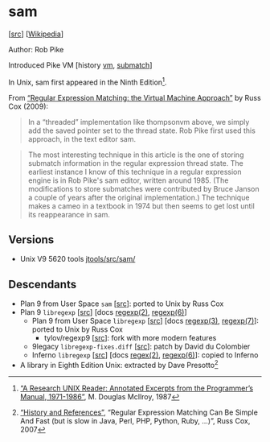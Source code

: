 # sam

[[src](https://github.com/plan9foundation/plan9/tree/main/sys/src/cmd/sam/regexp.c)]
[[Wikipedia](https://en.wikipedia.org/wiki/Sam_(text_editor))]

Author: Rob Pike

Introduced Pike VM [history [vm](https://swtch.com/~rsc/regexp/regexp2.html#pike),
[submatch](https://swtch.com/~rsc/regexp/regexp2.html#ahu74)]

In Unix, sam first appeared in the Ninth Edition[^mcilroy-history].

From [“Regular Expression Matching: the Virtual Machine Approach”](https://swtch.com/~rsc/regexp/regexp2.html)
by Russ Cox (2009):

> In a “threaded” implementation like thompsonvm above, we simply add the
> saved pointer set to the thread state. Rob Pike first used this
> approach, in the text editor sam.

> The most interesting technique in this article is the one of storing
> submatch information in the regular expression thread state. The
> earliest instance I know of this technique in a regular expression
> engine is in Rob Pike's sam editor, written around 1985. (The
> modifications to store submatches were contributed by Bruce Janson a
> couple of years after the original implementation.) The technique makes
> a cameo in a textbook in 1974 but then seems to get lost until its
> reappearance in sam.

## Versions

- Unix V9 5620 tools [jtools/src/sam/](https://www.tuhs.org/cgi-bin/utree.pl?file=V9/jtools/src/sam)

## Descendants

- Plan 9 from User Space `sam` [[src](https://github.com/9fans/plan9port/blob/master/src/cmd/sam/regexp.c)]:
  ported to Unix by Russ Cox
- Plan 9 `libregexp` [[src](https://github.com/plan9foundation/plan9/tree/main/sys/src/libregexp)]
  [docs [regexp(2)](https://github.com/plan9foundation/plan9/blob/main/sys/man/2/regexp),
  [regexp(6)](https://github.com/plan9foundation/plan9/blob/main/sys/man/6/regexp)]
  - Plan 9 from User Space `libregexp` [[src](https://github.com/9fans/plan9port/tree/master/src/libregexp)]
    [docs [regexp(3)](https://9fans.github.io/plan9port/man/man3/regexp.html),
    [regexp(7)](https://9fans.github.io/plan9port/man/man7/regexp.html)]:
    ported to Unix by Russ Cox
    - tylov/regexp9 [[src](https://github.com/tylov/regexp9)]: fork with more
      modern features
  - 9legacy `libregexp-fixes.diff` [[src](http://9legacy.org/9legacy/patch/libregexp-fixes.diff)]:
    patch by David du Colombier
  - Inferno `libregexp` [[src](https://github.com/inferno-os/inferno-os/tree/master/utils/libregexp)]
    [docs [regex(2)](https://github.com/inferno-os/inferno-os/blob/master/man/2/regex),
    [regexp(6)](https://github.com/inferno-os/inferno-os/blob/master/man/6/regexp)]:
    copied to Inferno
- A library in Eighth Edition Unix: extracted by Dave Presotto[^rsc-history]

[^rsc-history]: [“History and References”](https://swtch.com/~rsc/regexp/regexp1.html#History),
  “Regular Expression Matching Can Be Simple And Fast (but is slow in Java,
  Perl, PHP, Python, Ruby, ...)”, Russ Cox, 2007
[^mcilroy-history]: [“A Research UNIX Reader: Annotated Excerpts from the
  Programmer’s Manual, 1971-1986”](https://www.cs.dartmouth.edu/~doug/reader.pdf),
  M. Douglas McIlroy, 1987
